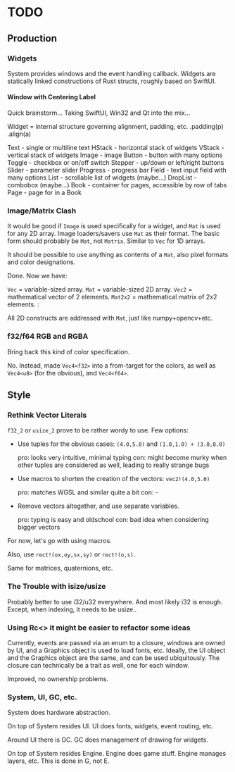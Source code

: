# TODO

## Production

### Widgets

System provides windows and the event handling callback.
Widgets are statically linked constructions of Rust structs, roughly based on SwiftUI.

#### Window with Centering Label

Quick brainstorm... Taking SwiftUI, Win32 and Qt into the mix...

Widget = internal structure governing alignment, padding, etc.
    .padding(p)
    .align(a)

Text - single or multiline text
HStack - horizontal stack of widgets
VStack - vertical stack of widgets
Image - image
Button - button with many options
Toggle - checkbox or on/off switch
Stepper - up/down or left/right buttons
Slider - parameter slider
Progress - progress bar
Field - text input field with many options
List - scrollable list of widgets (maybe...)
DropList - combobox (maybe...)
Book - container for pages, accessible by row of tabs
Page - page for in a Book

### Image/Matrix Clash

It would be good if `Image` is used specifically for a widget, and `Mat` is used for any 2D array. Image loaders/savers use `Mat` as their format. The basic form should probably be `Mat`, not `Matrix`. Similar to `Vec` for 1D arrays.

It should be possible to use anything as contents of a `Mat`, also pixel formats and color designations.

Done. Now we have:

`Vec` = variable-sized array.
`Mat` = variable-sized 2D array.
`Vec2` = mathematical vector of 2 elements.
`Mat2x2` = mathematical matrix of 2x2 elements.
:

All 2D constructs are addressed with `Mat`, just like numpy+opencv+etc.

### f32/f64 RGB and RGBA

Bring back this kind of color specification.

No. Instead, made `Vec4<f32>` into a from-target for the colors, as well as `Vec4<u8>` (for the obvious), and `Vec4<f64>`.

## Style

### Rethink Vector Literals

`f32_2` or `usize_2` prove to be rather wordy to use. Few options:

- Use tuples for the obvious cases: `(4.0,5.0)` and `(1.0,1.0) + (3.0,8.0)`

    pro: looks very intuitive, minimal typing
    con: might become murky when other tuples are considered as well, leading to really strange bugs

- Use macros to shorten the creation of the vectors: `vec2!(4.0,5.0)`

    pro: matches WGSL and similar quite a bit
    con: -

- Remove vectors altogether, and use separate variables.

    pro: typing is easy and oldschool
    con: bad idea when considering bigger vectors

For now, let's go with using macros.

Also, use `rect!(ox,oy,sx,sy)` or `rect!(o,s)`.

Same for matrices, quaternions, etc.

### The Trouble with isize/usize

Probably better to use i32/u32 everywhere. And most likely i32 is enough. Except, when indexing, it needs to be usize..

### Using Rc<> it might be easier to refactor some ideas

Currently, events are passed via an enum to a closure, windows are owned by UI, and a Graphics object is used to load fonts, etc. Ideally, the UI object and the Graphics object are the same, and can be used ubiquitously. The closure can technically be a trait as well, one for each window.

Improved, no ownership problems.

### System, UI, GC, etc.

System does hardware abstraction.

On top of System resides UI. UI does fonts, widgets, event routing, etc.

Around UI there is GC. GC does management of drawing for widgets.

On top of System resides Engine. Engine does game stuff. Engine manages layers, etc. This is done in G, not E.

### 